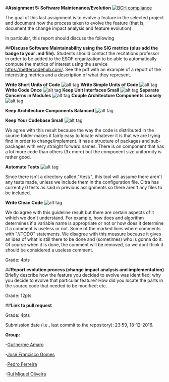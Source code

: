 #**Assignment 5: Software Maintenance/Evolution**
[![BCH compliance](https://bettercodehub.com/edge/badge/ruimoliveira/citra)](https://bettercodehub.com)

The goal of this last assignment is to evolve a feature in the selected project and document how the process taken to evolve the feature (that is, document the change impact analysis and feature evolution)

In particular, this report should discuss the following

##**Discuss Software Maintainability using the SIG metrics (plus add the badge to your .md file).**
Students should contact the recitations professor in order to be added to the ESOF organization to be able to automatically compute the metrics of interest using the service https://bettercodehub.com/. 
See the pdf with an example of a report of the interesting metrics and a description of what they represent. 

**Write Short Units of Code**
![alt tag](http://icecream.me/uploads/2439771fc8bbb7c4ee0e624c6de49379.png)
**Write Simple Units of Code**
![alt tag](http://icecream.me/uploads/dee6c584c04681b7430ce5e2ebfed6af.png)
**Write Code Once**
![alt tag](http://icecream.me/uploads/d6adb4c813d0fb5804b34616c0405c2e.png)
**Keep Unit Interfaces Small**
![alt tag](http://icecream.me/uploads/d8e1c1837eac716afed48c715fbcf22c.png)
**Separate Concerns in Modules**
![alt tag](http://icecream.me/uploads/b638bf71ef433547c98189d286bf70a4.png)
**Couple Architecture Components Loosely**
![alt tag](http://icecream.me/uploads/9cad7ee9cc1f7c48e0588e5be9ed9a93.png)

**Keep Architecture Components Balanced**
![alt tag](http://icecream.me/uploads/6be4a21baf42cbe198e878a61bdd251b.png)

**Keep Your Codebase Small**
![alt tag](http://icecream.me/uploads/dcf687344483c3f60981ac2f802d32cf.png)

We agree with this result because the way the code is distributed in the source folder makes it fairly easy to locate whatever it is that we are trying find in order to change/implement. It has a structure of packages and sub-packages with very straight forward names. There is on component that has a lot more code than others (3x more) but the component size uniformity is rather good.

**Automate Tests**
![alt tag](http://icecream.me/uploads/73f2cc85840f5ade5f5da84688cab1b6.png)

Since there isn't a directory called "/test/", this tool will assume there aren't any tests made, unless we include them in the configuration file. Citra has currently 0 tests as said in previous assignments so there aren't any files to be included.

**Write Clean Code**
![alt tag](http://icecream.me/uploads/89f79fc483a9a9b3c3b1de7fc46d409e.png)

We do agree with this guideline result but there are certain aspects of it wihich we don't understand. For example, how does and algorithm determines if a variable name is appropriate or not or how does it determine if a comment is useless or not. Some of the marked lines where comments with "//TODO" statements. We disagree with this measure because it gives an idea of what is still there to be done and (sometimes) who is gonna do it. Of course when it is done, the comment will be removed, so we dont think it should be considered a useless comment.

Grade: 4pts

##**Report evolution process (change impact analysis and implementation)**
Briefly describe how the feature you decided to evolve was identified; why you decide to evolve that particular feature? How did you locate the parts in the source code that needed to be modified; etc.  

Grade: 12pts

##**Link to pull request**

Grade: 4pts

Submission date (i.e., last commit to the repository): 23:59, 18-12-2016.

**Group:**

 -[Guilherme Amaro](https://github.com/PORShoterxx)

 -[José Francisco Gomes](https://github.com/teresa-Guilherme/)

 -[Pedro Ferreira](https://github.com/pedrof81)

 -[Rui Miguel Oliveira](https://github.com/ruimoliveira)
